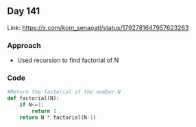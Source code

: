 ## Day 141

Link: https://x.com/kom_senapati/status/1792781647957623263

### Approach

- Used recursion to find factorial of N

### Code

```py
#Return the factorial of the number N
def factorial(N):
    if N<=1:
        return 1
    return N * factorial(N-1)
```
